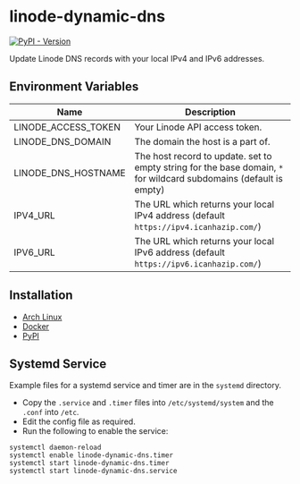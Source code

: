 # linode-dynamic-dns
[![PyPI - Version](https://img.shields.io/pypi/v/linode-dynamic-dns.svg)](https://pypi.org/project/linode-dynamic-dns)

Update Linode DNS records with your local IPv4 and IPv6 addresses.

## Environment Variables
| Name                | Description                                                                                                        |
|---------------------|--------------------------------------------------------------------------------------------------------------------|
| LINODE_ACCESS_TOKEN | Your Linode API access token.                                                                                      |
| LINODE_DNS_DOMAIN   | The domain the host is a part of.                                                                                  |
| LINODE_DNS_HOSTNAME | The host record to update. set to empty string for the base domain, `*` for wildcard subdomains (default is empty) |
| IPV4_URL            | The URL which returns your local IPv4 address (default `https://ipv4.icanhazip.com/`)                              |
| IPV6_URL            | The URL which returns your local IPv6 address (default `https://ipv6.icanhazip.com/`)                              |

## Installation
- [Arch Linux](https://aur.archlinux.org/packages/linode-dynamic-dns/)
- [Docker](https://hub.docker.com/r/nvllsvm/linode-dynamic-dns/)
- [PyPI](https://pypi.org/pypi/linode-dynamic-dns)

## Systemd Service
Example files for a systemd service and timer are in the `systemd` directory.

- Copy the `.service` and `.timer` files into `/etc/systemd/system` and the `.conf` into `/etc`.
- Edit the config file as required.
- Run the following to enable the service:

```
systemctl daemon-reload
systemctl enable linode-dynamic-dns.timer
systemctl start linode-dynamic-dns.timer
systemctl start linode-dynamic-dns.service
```
